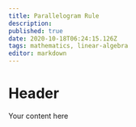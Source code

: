 ```yaml
---
title: Parallelogram Rule
description: 
published: true
date: 2020-10-18T06:24:15.126Z
tags: mathematics, linear-algebra
editor: markdown
---
```


# Header
Your content here